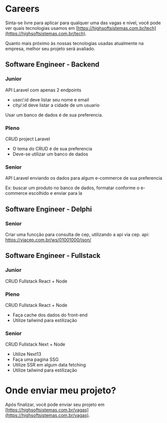 # Careers

Sinta-se livre para aplicar para qualquer uma das vagas e nível, você pode ver quais tecnologias usamos em [https://highsoftsistemas.com.br/tech](https://highsoftsistemas.com.br/tech).

Quanto mais próximo às nossas tecnologias usadas atualmente na empresa, melhor seu projeto será avaliado.

## Software Engineer - Backend
### Junior
API Laravel com apenas 2 endpoints
- user/:id deve listar seu nome e email
- city/:id deve listar a cidade de um usuario

Usar um banco de dados é de sua preferencia.

### Pleno
CRUD project Laravel
- O tema do CRUD é de sua preferencia
- Deve-se utilizar um banco de dados

### Senior
API Laravel enviando os dados para algum e-commerce de sua preferencia

Ex: buscar um produto no banco de dados, formatar conforme o e-commerce escolhido e enviar para la

## Software Engineer - Delphi
### Senior
Criar uma funcção para consulta de cep, utilizando a api via cep.
api: https://viacep.com.br/ws/01001000/json/


## Software Engineer - Fullstack
### Junior
CRUD Fullstack React + Node

### Pleno
CRUD Fullstack React + Node
- Faça cache dos dados do front-end
- Utilize tailwind para estilização

### Senior
CRUD Fullstack Next + Node
- Utilize Next13
- Faça uma pagina SSG
- Utilize SSR em algum data fetching
- Utilize tailwind para estilização

# Onde enviar meu projeto?
Após finalizar, você pode enviar seu projeto em [https://highsoftsistemas.com.br/vagas](https://highsoftsistemas.com.br/vagas).
